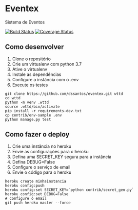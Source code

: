 # Eventex

Sistema de Eventos

[![Build Status](https://travis-ci.org/dssantos/eventex.svg?branch=master)](https://travis-ci.org/dssantos/eventex)
[![Coverage Status](https://coveralls.io/repos/github/dssantos/eventex/badge.svg?branch=master)](https://coveralls.io/github/dssantos/eventex?branch=master)


## Como desenvolver

1. Clone o repositório
2. Crie um virtualenv com python 3.7
3. Ative o virtualenv
4. Instale as dependências
5. Configure a instância com o .env
6. Execute os testes

```console
git clone https://github.com/dssantos/eventex.git wttd
cd wttd
python -m venv .wttd
source .wttd/bin/activate
pip install -r requirements-dev.txt
cp contrib/env-sample .env
python manage.py test
```


## Como fazer o deploy

1. Crie uma instância no heroku
2. Envie as configurações para o heroku
3. Defina uma SECRET_KEY segura para a instância
4. Defina DEBUG=False
5. Configure o serviço de email
6. Envie o código para o heroku

```console
heroku create minhainstancia
heroku config:push
heroku config:set SECRET_KEY=`python contrib/secret_gen.py`
heroku config:set DEBUG=False
# configure o email
git push heroku master --force
```